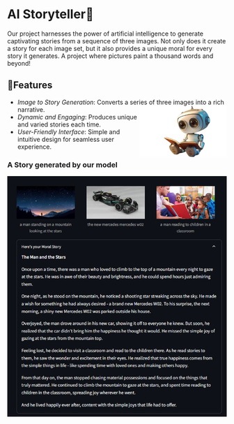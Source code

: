 # AI Storyteller📖
Our project harnesses the power of artificial intelligence to generate captivating stories from a sequence of three images. Not only does it create a story for each image set, but it also provides a unique moral for every story it generates. A project where pictures paint a thousand words and beyond!

## 🚀Features
- *Image to Story Generation*: Converts a series of three images into a rich narrative.  <img src="img/robo.png" alt="robot" width="200" align="right">
- *Dynamic and Engaging*: Produces unique and varied stories each time.
- *User-Friendly Interface*: Simple and intuitive design for seamless user experience.    

### A Story generated by our model
![Description of Image](https://github.com/lisa1612/AIStoryteller/blob/main/generatedstory.png?)
